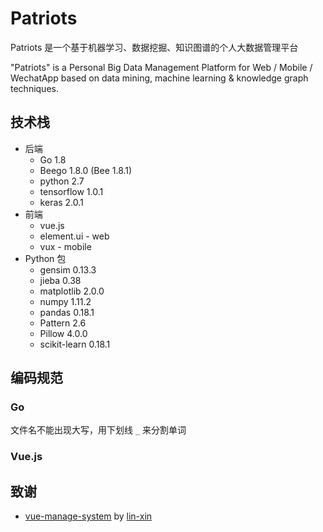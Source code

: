 # Patriots

Patriots 是一个基于机器学习、数据挖掘、知识图谱的个人大数据管理平台

"Patriots" is a Personal Big Data Management Platform for Web / Mobile / WechatApp based on data mining, machine learning & knowledge graph techniques.

## 技术栈

+ 后端
    + Go 1.8
    + Beego 1.8.0 (Bee 1.8.1)
    + python 2.7
    + tensorflow 1.0.1
    + keras 2.0.1
+ 前端
    + vue.js
    + element.ui - web
    + vux - mobile
+ Python 包
    + gensim 0.13.3
    + jieba 0.38
    + matplotlib 2.0.0
    + numpy 1.11.2
    + pandas 0.18.1
    + Pattern 2.6
    + Pillow 4.0.0
    + scikit-learn 0.18.1

## 编码规范

### Go

文件名不能出现大写，用下划线 `_` 来分割单词

### Vue.js

## 致谢

+ [vue-manage-system](https://github.com/lin-xin/vue-manage-system) by [lin-xin](https://github.com/lin-xin)



